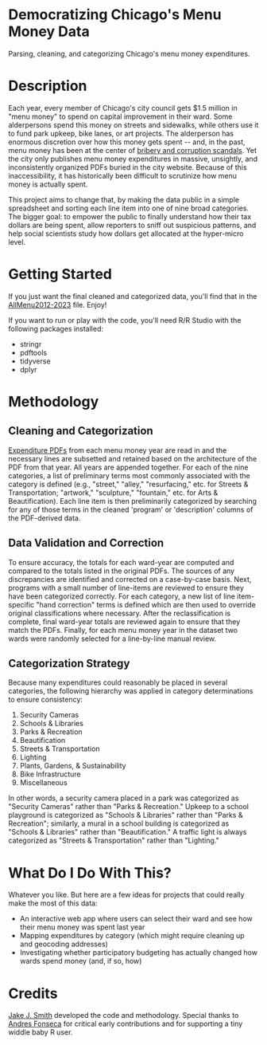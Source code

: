 # Democratizing Chicago's Menu Money Data
Parsing, cleaning, and categorizing Chicago's menu money expenditures.

# Description
Each year, every member of Chicago's city council  gets $1.5 million in "menu money"  to spend on capital improvement in their ward. Some alderpersons spend this money on streets and sidewalks, while others use it to fund park upkeep, bike lanes, or art projects. The alderperson has enormous discretion over how this money gets spent -- and, in the past, menu money has been at the center of [bribery and corruption scandals](https://www.chicagobusiness.com/government/chicago-ald-carrie-austin-indicted-bribery-charges). Yet the city only publishes menu money expenditures in massive, unsightly, and inconsistently organized PDFs buried in the city website. Because of this inaccessibility, it has historically been difficult to scrutinize how menu money is actually spent. 

This project aims to change that, by making the data public in a simple spreadsheet and sorting each line item into one of nine broad categories. The bigger goal: to empower the public to finally understand how their tax dollars are being spent, allow reporters to sniff out suspicious patterns, and help social scientists study how dollars get allocated at the hyper-micro level.

# Getting Started
If you just want the final cleaned and categorized data, you'll find that in the [AllMenu2012-2023](AllMenu2012-2023.csv) file. Enjoy!

If you want to run or play with the code, you'll need R/R Studio with the following packages installed: 
- stringr
- pdftools
- tidyverse
- dplyr

# Methodology
## Cleaning and Categorization 
[Expenditure PDFs](menu-money-pdfs/) from each menu money year are read in and the necessary lines are subsetted and retained based on the architecture of the PDF from that year. All years are appended together. For each of the nine categories, a list of preliminary terms most commonly associated with the category is defined (e.g., "street," "alley," "resurfacing," etc. for Streets & Transportation; "artwork," "sculpture," "fountain," etc. for Arts & Beautification). Each line item is then preliminarily categorized by searching for any of those terms in the cleaned 'program' or 'description' columns of the PDF-derived data. 

## Data Validation and Correction
To ensure accuracy, the totals for each ward-year are computed and compared to the totals listed in the original PDFs. The sources of any discrepancies are identified and corrected on a case-by-case basis. Next, programs with a small number of line-items are reviewed to ensure they have been categorized correctly. For each category, a new list of line item-specific "hand correction" terms is defined which are then used to override original classifications where necessary. After the reclassification is complete, final ward-year totals are reviewed again to ensure that they match the PDFs. Finally, for each menu money year in the dataset two wards were randomly selected for a line-by-line manual review.

## Categorization Strategy
Because many expenditures could reasonably be placed in several categories, the following hierarchy was applied in category determinations to ensure consistency: 
1. Security Cameras
2. Schools & Libraries
3. Parks & Recreation
4. Beautification
5. Streets & Transportation
6. Lighting 
7. Plants, Gardens, & Sustainability
8. Bike Infrastructure
9. Miscellaneous

In other words, a security camera placed in a park was categorized as "Security Cameras" rather than "Parks & Recreation." Upkeep to a school playground is categorized as "Schools & Libraries" rather than "Parks & Recreation"; similarly, a mural in a school building is categorized as "Schools & Libraries" rather than "Beautification." A traffic light is always categorized as "Streets & Transportation" rather than "Lighting."

# What Do I Do With This?
Whatever you like. But here are a few ideas for projects that could really make the most of this data:
- An interactive web app where users can select their ward and see how their menu money was spent last year  
- Mapping expenditures by category (which might require cleaning up and geocoding addresses)
- Investigating whether participatory budgeting has actually changed how wards spend money (and, if so, how)

# Credits
[Jake J. Smith](http://www.jakejsmith.com) developed the code and methodology. Special thanks to [Andres Fonseca](https://github.com/fonsecaa) for critical early contributions and for supporting a tiny widdle baby R user.

